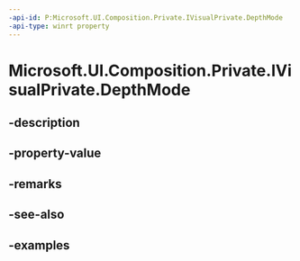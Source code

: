 ```yaml
---
-api-id: P:Microsoft.UI.Composition.Private.IVisualPrivate.DepthMode
-api-type: winrt property
---
```


# Microsoft.UI.Composition.Private.IVisualPrivate.DepthMode

<!--
public Microsoft.UI.Composition.Private.CompositionDepthMode DepthMode { get; set; }
-->


## -description

## -property-value

## -remarks

## -see-also

## -examples


